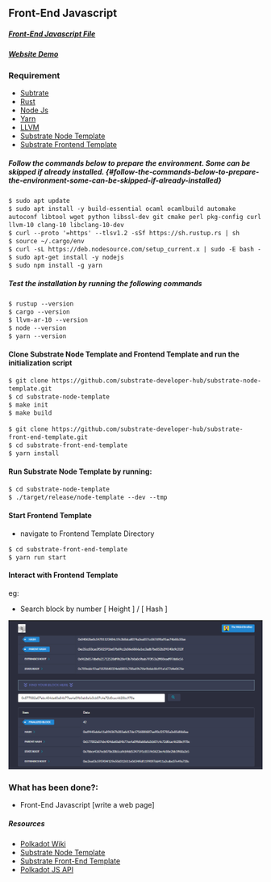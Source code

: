 Front-End Javascript
--------------------

##### [Front-End Javascript File](./Front-End%20Javascript)

##### [Website Demo](https://theweirdbrother-7fa82.web.app/)

### Requirement

-   [Subtrate](https://github.com/paritytech/substrate)
-   [Rust](https://rustup.rs/)
-   [Node Js](https://nodejs.org)
-   [Yarn](https://yarnpkg.com)
-   [LLVM](https://llvm.org/)
-   [Substrate Node
    Template](https://github.com/substrate-developer-hub/substrate-node-template)
-   [Substrate Frontend
    Template](https://github.com/substrate-developer-hub/)

##### Follow the commands below to prepare the environment. Some can be skipped if already installed. {#follow-the-commands-below-to-prepare-the-environment-some-can-be-skipped-if-already-installed}

``` {.hljs}
$ sudo apt update
$ sudo apt install -y build-essential ocaml ocamlbuild automake autoconf libtool wget python libssl-dev git cmake perl pkg-config curl llvm-10 clang-10 libclang-10-dev
$ curl --proto '=https' --tlsv1.2 -sSf https://sh.rustup.rs | sh
$ source ~/.cargo/env
$ curl -sL https://deb.nodesource.com/setup_current.x | sudo -E bash -
$ sudo apt-get install -y nodejs
$ sudo npm install -g yarn
```

##### Test the installation by running the following commands

``` {.hljs}
$ rustup --version
$ cargo --version
$ llvm-ar-10 --version
$ node --version
$ yarn --version
```

#### Clone Substrate Node Template and Frontend Template and run the initialization script

``` {.hljs}
$ git clone https://github.com/substrate-developer-hub/substrate-node-template.git
$ cd substrate-node-template
$ make init
$ make build

$ git clone https://github.com/substrate-developer-hub/substrate-front-end-template.git
$ cd substrate-front-end-template
$ yarn install
```

#### Run Substrate Node Template by running:

``` {.hljs}
$ cd substrate-node-template
$ ./target/release/node-template --dev --tmp
```

#### Start Frontend Template

-   navigate to Frontend Template Directory

``` {.hljs}
$ cd substrate-front-end-template
$ yarn run start
```

#### Interact with Frontend Template

eg:

-   Search block by number [ Height ] / [ Hash ]

![](./app1.png)

### What has been done?:

-   Front-End Javascript [write a web page]

##### Resources

-   [Polkadot
    Wiki](https://wiki.polkadot.network/docs/en/learn-identity)
-   [Substrate Node
    Template](https://github.com/substrate-developer-hub/substrate-node-template)
-   [Substrate Front-End
    Template](https://github.com/substrate-developer-hub/substrate-front-end-template)
-   [Polkadot JS API](https://polkadot.js.org/docs/api/)

